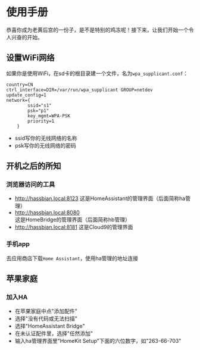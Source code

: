 # 使用手册

恭喜你成为老黄后宫的一份子，是不是特别的鸡冻呢！接下来，让我们开始一个令人兴奋的开始。

## 设置WiFi网络

如果你是使用WiFi，在sd卡的根目录建一个文件，名为```wpa_supplicant.conf```：

```
country=CN
ctrl_interface=DIR=/var/run/wpa_supplicant GROUP=netdev
update_config=1
network={
        ssid="s1"
        psk="p1"
        key_mgmt=WPA-PSK
        priority=1
    }
```

* ssid写你的无线网络的名称
* psk写你的无线网络的密码

## 开机之后的所知

### 浏览器访问的工具

* http://hassbian.local:8123 这是HomeAssistant的管理界面（后面简称ha管理）
* http://hassbian.local:8080 这是HomeBridge的管理界面（后面简称hb管理）
* http://hassbian.local:8181 这是Cloud9的管理界面

### 手机app

去应用商店下载```Home Assistant```，使用ha管理的地址连接

## 苹果家庭

### 加入HA

* 在苹果家庭中点"添加配件"
* 选择"没有代码或无法扫描"
* 选择"HomeAssistant Bridge"
* 在未认证配件里，选择"任然添加"
* 输入ha管理界面里"HomeKit Setup"下面的六位数字，如"263-66-703"
